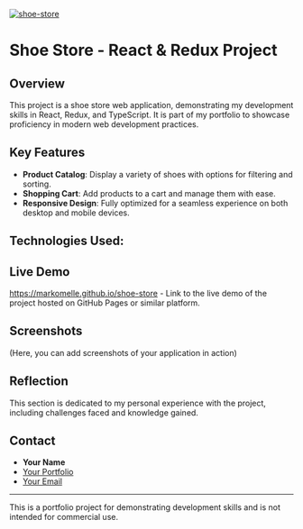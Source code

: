 [![shoe-store](https://github.com/MarkoMelle/shoe-store/actions/workflows/main.yml/badge.svg)](https://github.com/MarkoMelle/shoe-store/actions/workflows/main.yml)
# Shoe Store - React & Redux Project

## Overview

This project is a shoe store web application, demonstrating my development skills in React, Redux, and TypeScript. It is part of my portfolio to showcase proficiency in modern web development practices.

## Key Features

- **Product Catalog**: Display a variety of shoes with options for filtering and sorting.
- **Shopping Cart**: Add products to a cart and manage them with ease.
- **Responsive Design**: Fully optimized for a seamless experience on both desktop and mobile devices.

## Technologies Used:



## Live Demo

https://markomelle.github.io/shoe-store - Link to the live demo of the project hosted on GitHub Pages or similar platform.

## Screenshots

(Here, you can add screenshots of your application in action)

## Reflection

This section is dedicated to my personal experience with the project, including challenges faced and knowledge gained.

## Contact

- **Your Name**
- [Your Portfolio](#)
- [Your Email](#)

---

This is a portfolio project for demonstrating development skills and is not intended for commercial use.

